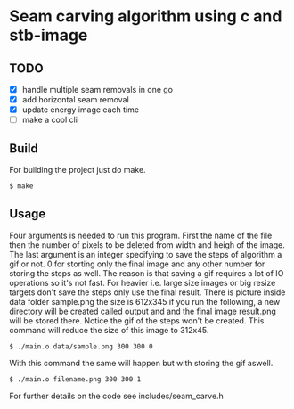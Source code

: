 # Seam carving algorithm using c and stb-image

## TODO

- [x] handle multiple seam removals in one go
- [x] add horizontal seam removal
- [x] update energy image each time
- [ ] make a cool cli

## Build

For building the project just do make.

```bash
$ make
```

## Usage

Four arguments is needed to run this program. First the name of the file then the number of pixels to be deleted from width and heigh of the image. The last argument is an integer specifying to save the steps of algorithm a gif or not. 0 for storting only the final image and any other number for storing the steps as well. The reason is that saving a gif requires a lot of IO operations so it's not fast. For heavier i.e. large size images or big resize targets don't save the steps only use the final result.
There is picture inside data folder sample.png the size is 612x345 if you run the following, a new directory will be created called output and and the final image result.png will be stored there. Notice the gif of the steps won't be created. This command will reduce the size of this image to 312x45.

```
$ ./main.o data/sample.png 300 300 0
```

With this command the same will happen but with storing the gif aswell.

```
$ ./main.o filename.png 300 300 1
```

For further details on the code see includes/seam_carve.h
